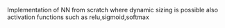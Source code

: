 Implementation of NN from scratch where dynamic sizing is possible also activation functions such as relu,sigmoid,softmax
